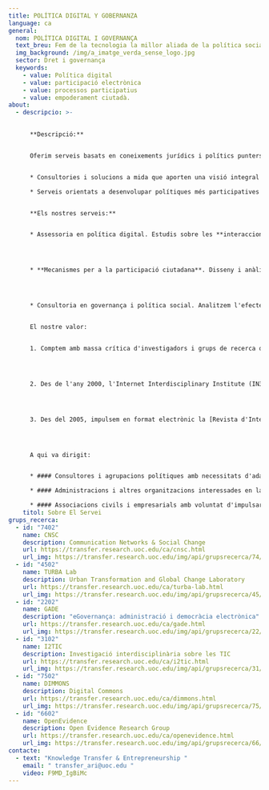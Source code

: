 ```yaml
---
title: POLÍTICA DIGITAL Y GOBERNANZA
language: ca
general:
  nom: POLÍTICA DIGITAL I GOVERNANÇA
  text_breu: Fem de la tecnologia la millor aliada de la política social.
  img_background: /img/a_imatge_verda_sense_logo.jpg
  sector: Dret i governança
  keywords:
    - value: Política digital
    - value: participació electrònica
    - value: processos participatius
    - value: empoderament ciutadà.
about:
  - descripcio: >-
      

      **Descripció:**


      Oferim serveis basats en coneixements jurídics i polítics punters vinculats a l'entorn digital i tecnològic. Amb un equip multidisciplinari ens especialitzem en:


      * Consultories i solucions a mida que aporten una visió integral del dret, la política i la governança en l'era digital.

      * Serveis orientats a desenvolupar polítiques més participatives i properes a la societat per tal de respondre a les noves necessitats dels ciutadans, les empreses i les institucions.


      **Els nostres serveis:**


      * Assessoria en política digital. Estudis sobre les **interaccions entre les tecnologies digitals**, la política i els moviments socials, així com consultoria sobre el consum d'informació política a la xarxa i la seva vinculació amb aspectes clau com ara la fixació de l'agenda política o les actituds polítiques dels ciutadans.




      * **Mecanismes per a la participació ciutadana**. Disseny i anàlisi de processos i variables sociodemogràfiques per a la participació electrònica, i el foment de l'economia i la política col·laborativa. També abordem el desenvolupament d'aplicacions i programaris àgils per als processos participatius. 




      * Consultoria en governança i política social. Analitzem l'efecte de les TIC a l'empoderament ciutadà i la governança. També analitzem les polítiques públiques en l'àmbit social i epidemiològic.


      El nostre valor:


      1. Comptem amb massa crítica d'investigadors i grups de recerca que són referents internacionals en l'impacte de la tecnologia digital i internet en el dret i la política.




      2. Des de l'any 2000, l'Internet Interdisciplinary Institute (IN3) és el nostre centre de referència en R&I, el qual està adreçat a l'estudi d'internet i dels efectes de la interacció entre les tecnologies digitals i l'activitat humana. 




      3. Des del 2005, impulsem en format electrònic la [Revista d'Internet, Dret i Política](https://www.raco.cat/index.php/IDP/index), una publicació on hi participen experts internacionals per tractar els reptes i les qüestions que les TIC generen en els àmbits del dret i la política. 




      A qui va dirigit:


      * #### Consultores i agrupacions polítiques amb necessitats d'adaptar-se a l'era digital.

      * #### Administracions i altres organitzacions interessades en la implementació de processos participatius. 

      * #### Associacions civils i empresarials amb voluntat d'impulsar polítiques i iniciatives concretes.
    titol: Sobre El Servei
grups_recerca:
  - id: "7402"
    name: CNSC
    description: Communication Networks & Social Change
    url: https://transfer.research.uoc.edu/ca/cnsc.html
    url_img: https://transfer.research.uoc.edu/img/api/grupsrecerca/74/image/1594122351477
  - id: "4502"
    name: TURBA Lab
    description: Urban Transformation and Global Change Laboratory
    url: https://transfer.research.uoc.edu/ca/turba-lab.html
    url_img: https://transfer.research.uoc.edu/img/api/grupsrecerca/45/image/1594289098765
  - id: "2202"
    name: GADE
    description: "eGovernança: administració i democràcia electrònica"
    url: https://transfer.research.uoc.edu/ca/gade.html
    url_img: https://transfer.research.uoc.edu/img/api/grupsrecerca/22/image/1579101717481
  - id: "3102"
    name: I2TIC
    description: Investigació interdisciplinària sobre les TIC
    url: https://transfer.research.uoc.edu/ca/i2tic.html
    url_img: https://transfer.research.uoc.edu/img/api/grupsrecerca/31/image/1594110460538
  - id: "7502"
    name: DIMMONS
    description: Digital Commons
    url: https://transfer.research.uoc.edu/ca/dimmons.html
    url_img: https://transfer.research.uoc.edu/img/api/grupsrecerca/75/image/1594189171998
  - id: "6602"
    name: OpenEvidence
    description: Open Evidence Research Group
    url: https://transfer.research.uoc.edu/ca/openevidence.html
    url_img: https://transfer.research.uoc.edu/img/api/grupsrecerca/66/image/1594111453905
contacte:
  - text: "Knowledge Transfer & Entrepreneurship "
    email: " transfer_ari@uoc.edu "
    video: F9MD_IgBiMc
---
```

